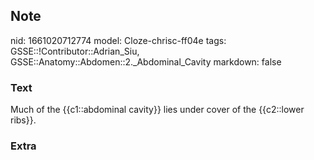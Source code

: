 ## Note
nid: 1661020712774
model: Cloze-chrisc-ff04e
tags: GSSE::!Contributor::Adrian_Siu, GSSE::Anatomy::Abdomen::2._Abdominal_Cavity
markdown: false

### Text
Much of the {{c1::abdominal cavity}} lies under cover of the {{c2::lower ribs}}.

### Extra

